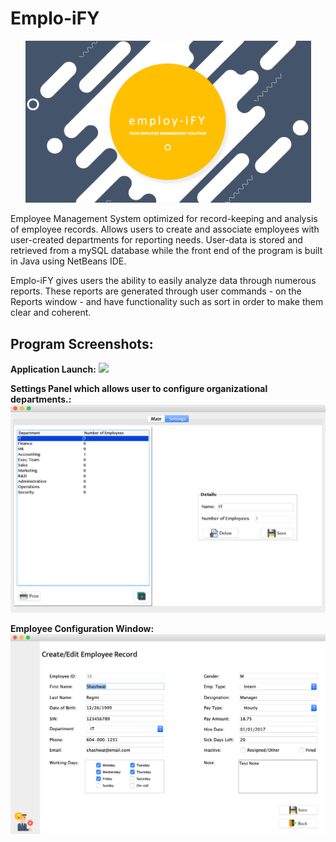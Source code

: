 # Emplo-iFY

<p align="center">
<img src="Empoly-iFY%20Screenshots/Splash.png" width="457" height="259.5">
</p>

Employee Management System optimized for record-keeping and analysis of employee records. Allows users to create and associate employees with user-created departments for reporting needs. User-data is stored and retrieved from a mySQL database while the front end of the program is built in Java using NetBeans IDE. 

Emplo-iFY gives users the ability to easily analyze data through numerous reports. These reports are generated through user commands - on the Reports window - and have functionality such as sort in order to make them clear and coherent.


## Program Screenshots:

**Application Launch:**
![](Empoly-iFY%20Screenshots/Main.png)

**Settings Panel which allows user to configure organizational departments.:**
![](Empoly-iFY%20Screenshots/Settings%20Page.png)


**Employee Configuration Window:**
![](Empoly-iFY%20Screenshots/Edit%20Employee.png)
